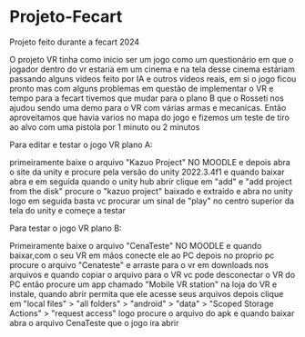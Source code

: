 # Projeto-Fecart
Projeto feito durante a fecart 2024

O projeto VR tinha como inicio ser um jogo como um questionário em que o jogador dentro do vr estaria em um cinema e na tela desse cinema estáriam passando alguns videos feito por IA
e outros videos reais, em si o jogo ficou pronto mas com alguns problemas em questão de implementar o VR e tempo para a fecart tivemos que mudar para o plano B que o Rosseti nos ajudou
sendo uma demo para o VR com várias armas e mecanicas. Então aproveitamos que havia varios no mapa do jogo e fizemos um teste de tiro ao alvo com uma pistola por 1 minuto ou 2 minutos

Para editar e testar o jogo VR plano A:

primeiramente baixe o arquivo "Kazuo Project" NO MOODLE e depois abra o site da unity e procure pela versão do unity 2022.3.4f1 e quando baixar abra e em seguida quando o unity hub abrir clique em "add" e "add project from the disk"
procure o "kazuo project" baixado e extraido e abra no unity logo em seguida basta vc procurar um sinal de "play" no centro superior da tela do unity e começe a testar

Para testar o jogo VR plano B:

Primeiramente baixe o arquivo "CenaTeste" NO MOODLE e quando baixar,com o seu VR em mãos conecte ele ao PC depois no proprio pc procure o arquivo "Cenateste" e arraste para o vr em downloads nos arquivos e quando copiar o arquivo para o VR vc pode desconectar o VR do PC então procure um app chamado "Mobile VR station" na loja do VR e instale, quando abrir permita que ele acesse seus arquivos depois clique em "local files" > "all folders" > "android" > "data" > "Scoped Storage Actions" > "request access" logo procure o arquivo do apk e quando baixar abra o arquivo CenaTeste que o jogo ira abrir
